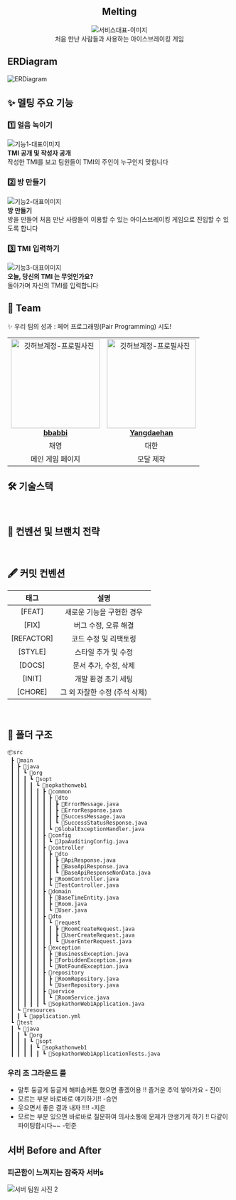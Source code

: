 <div align="center">

<h2> Melting </h2>

<img src="https://github.com/NOW-SOPT-SOPKATHON-WEB1/SERVER/assets/84909012/69c47d49-bbf2-4413-b0cc-58c2cd37bf34"  alt="서비스대표-이미지" />
<div>처음 만난 사람들과 사용하는 아이스브레이킹 게임</div>

</div>

<h2> ERDiagram </h2>

<img src="https://github.com/NOW-SOPT-SOPKATHON-WEB1/SERVER/assets/84909012/4aa68a4e-08b4-440c-836a-f5313c193401"  alt="ERDiagram" />


<h2> ✨ 멜팅 주요 기능 </h2>

<h3> 1️⃣ 얼음 녹이기 </h3>

<img src="https://github.com/NOW-SOPT-SOPKATHON-WEB1/CLIENT/assets/98469609/188d609d-96b4-4203-a700-13a5cd233858"  alt="기능1-대표이미지" />
<div ><strong> TMI 공개 및 작성자 공개 </strong>   <br/>작성한 TMI를 보고 팀원들이 TMI의 주인이 누구인지 맞힙니다</div>

<h3> 2️⃣ 방 만들기 </h3>
<img src="https://github.com/NOW-SOPT-SOPKATHON-WEB1/CLIENT/assets/98469609/4ed304f0-9628-4dde-a6f5-2b2edf631608"  alt="기능2-대표이미지" />
<div ><strong> 방 만들기 </strong> <br/>방을 만들어 처음 만난 사람들이 이용할 수 있는 아이스브레이킹 게임으로 진입할 수 있도록 합니다</div>

<h3> 3️⃣ TMI 입력하기 </h3>
<img src="https://github.com/NOW-SOPT-SOPKATHON-WEB1/CLIENT/assets/98469609/46540bd0-b69b-4db8-8cb7-f32b807585c3"  alt="기능3-대표이미지" />

<div ><strong> 오늘, 당신의 TMI 는 무엇인가요? </strong>   <br/> 돌아가며 자신의 TMI를 입력합니다</div>

<h2> 👥 Team </h2>

✨ 우리 팀의 성과 : 페어 프로그래밍(Pair Programming) 시도!

<table align="center">
    <tr align="center">
      <td style="min-width: 150px;">
            <a href="https://github.com/bbabbi">
              <img src="https://github.com/NOW-SOPT-SOPKATHON-WEB1/SERVER/assets/84909012/4e414b94-5fa7-4885-8407-e1c519782b9e" width="200" alt="깃허브계정-프로필사진"/>
              <br />
              <b>bbabbi</b>
            </a>
        </td>
      <td style="min-width: 150px;">
            <a href="https://github.com/Yangdaehan">
              <img src="https://github.com/NOW-SOPT-SOPKATHON-WEB1/SERVER/assets/84909012/520c01cf-1588-467d-823d-4fc898751108" width="200" alt="깃허브계정-프로필사진">
              <br />
              <b>Yangdaehan</b>
            </a>
        </td>
    </tr>
    <tr align="center">
       <td>
            채영 <br/>
      </td>
       <td>
            대한 <br/>
      </td>
    </tr>
  	<tr align="center">
       <td>
            메인 게임 페이지 <br/>
      </td>
       <td>
            모달 제작 <br/>
      </td>
    </tr>
</table>

<h2> 🛠 기술스택 </h2>


<br/>

<h2>  📄 컨벤션 및 브랜치 전략 </h2>

<br/>

## 🖋️ 커밋 컨벤션

|   **태그**   |           **설명**            |
|:----------:| :---------------------------: |
|   [FEAT]   |   새로운 기능을 구현한 경우   |
|   [FIX]    |     버그 수정, 오류 해결      |
| [REFACTOR] |     코드 수정 및 리팩토링     |
|  [STYLE]   |      스타일 추가 및 수정      |
|   [DOCS]   |     문서 추가, 수정, 삭제     |
|   [INIT]   |      개발 환경 초기 세팅      |
|  [CHORE]   | 그 외 자잘한 수정 (주석 삭제) |

<br />


## 📁 폴더 구조

```
📦src
 ┣ 📂main
 ┃ ┣ 📂java
 ┃ ┃ ┗ 📂org
 ┃ ┃ ┃ ┗ 📂sopt
 ┃ ┃ ┃ ┃ ┗ 📂sopkathonweb1
 ┃ ┃ ┃ ┃ ┃ ┣ 📂common
 ┃ ┃ ┃ ┃ ┃ ┃ ┣ 📂dto
 ┃ ┃ ┃ ┃ ┃ ┃ ┃ ┣ 📜ErrorMessage.java
 ┃ ┃ ┃ ┃ ┃ ┃ ┃ ┣ 📜ErrorResponse.java
 ┃ ┃ ┃ ┃ ┃ ┃ ┃ ┣ 📜SuccessMessage.java
 ┃ ┃ ┃ ┃ ┃ ┃ ┃ ┗ 📜SuccessStatusResponse.java
 ┃ ┃ ┃ ┃ ┃ ┃ ┗ 📜GlobalExceptionHandler.java
 ┃ ┃ ┃ ┃ ┃ ┣ 📂config
 ┃ ┃ ┃ ┃ ┃ ┃ ┗ 📜JpaAuditingConfig.java
 ┃ ┃ ┃ ┃ ┃ ┣ 📂controller
 ┃ ┃ ┃ ┃ ┃ ┃ ┣ 📂dto
 ┃ ┃ ┃ ┃ ┃ ┃ ┃ ┣ 📜ApiResponse.java
 ┃ ┃ ┃ ┃ ┃ ┃ ┃ ┣ 📜BaseApiResponse.java
 ┃ ┃ ┃ ┃ ┃ ┃ ┃ ┗ 📜BaseApiResponseNonData.java
 ┃ ┃ ┃ ┃ ┃ ┃ ┣ 📜RoomController.java
 ┃ ┃ ┃ ┃ ┃ ┃ ┗ 📜TestController.java
 ┃ ┃ ┃ ┃ ┃ ┣ 📂domain
 ┃ ┃ ┃ ┃ ┃ ┃ ┣ 📜BaseTimeEntity.java
 ┃ ┃ ┃ ┃ ┃ ┃ ┣ 📜Room.java
 ┃ ┃ ┃ ┃ ┃ ┃ ┗ 📜User.java
 ┃ ┃ ┃ ┃ ┃ ┣ 📂dto
 ┃ ┃ ┃ ┃ ┃ ┃ ┗ 📂request
 ┃ ┃ ┃ ┃ ┃ ┃ ┃ ┣ 📜RoomCreateRequest.java
 ┃ ┃ ┃ ┃ ┃ ┃ ┃ ┣ 📜UserCreateRequest.java
 ┃ ┃ ┃ ┃ ┃ ┃ ┃ ┗ 📜UserEnterRequest.java
 ┃ ┃ ┃ ┃ ┃ ┣ 📂exception
 ┃ ┃ ┃ ┃ ┃ ┃ ┣ 📜BusinessException.java
 ┃ ┃ ┃ ┃ ┃ ┃ ┣ 📜ForbiddenException.java
 ┃ ┃ ┃ ┃ ┃ ┃ ┗ 📜NotFoundException.java
 ┃ ┃ ┃ ┃ ┃ ┣ 📂repository
 ┃ ┃ ┃ ┃ ┃ ┃ ┣ 📜RoomRepository.java
 ┃ ┃ ┃ ┃ ┃ ┃ ┗ 📜UserRepository.java
 ┃ ┃ ┃ ┃ ┃ ┣ 📂service
 ┃ ┃ ┃ ┃ ┃ ┃ ┗ 📜RoomService.java
 ┃ ┃ ┃ ┃ ┃ ┗ 📜SopkathonWeb1Application.java
 ┃ ┗ 📂resources
 ┃ ┃ ┗ 📜application.yml
 ┗ 📂test
 ┃ ┗ 📂java
 ┃ ┃ ┗ 📂org
 ┃ ┃ ┃ ┗ 📂sopt
 ┃ ┃ ┃ ┃ ┗ 📂sopkathonweb1
 ┃ ┃ ┃ ┃ ┃ ┗ 📜SopkathonWeb1ApplicationTests.java
```

<h3>우리 조 그라운드 룰</h3>

* 말투 둥글게 둥글게 해피솝커톤 했으면 좋겠어용 !! 즐거운 추억 쌓아가요 - 진이
* 모르는 부분 바로바로 얘기하기!! -승연
* 웃으면서 좋은 결과 내자 !!!! -지은
* 모르는 부분 있으면 바로바로 질문하여 의사소통에 문제가 안생기게 하기 !! 다같이 파이팅합시다~~ -민준

<h2> 서버 Before and After</h2>
<h3>피곤함이 느껴지는 잠죽자 서버s</h3>
<img src="https://github.com/NOW-SOPT-SOPKATHON-WEB1/SERVER/assets/84909012/6c01f04f-ac35-44a6-beee-31ef0636a283" alt="서버 팀원 사진 2"/>
